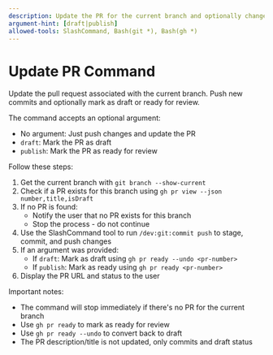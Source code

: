 ```yaml
---
description: Update the PR for the current branch and optionally change draft status
argument-hint: [draft|publish]
allowed-tools: SlashCommand, Bash(git *), Bash(gh *)
---
```


# Update PR Command

Update the pull request associated with the current branch. Push new commits and optionally mark as draft or ready for review.

The command accepts an optional argument:
- No argument: Just push changes and update the PR
- `draft`: Mark the PR as draft
- `publish`: Mark the PR as ready for review

Follow these steps:
1. Get the current branch with `git branch --show-current`
2. Check if a PR exists for this branch using `gh pr view --json number,title,isDraft`
3. If no PR is found:
   - Notify the user that no PR exists for this branch
   - Stop the process - do not continue
4. Use the SlashCommand tool to run `/dev:git:commit push` to stage, commit, and push changes
5. If an argument was provided:
   - If `draft`: Mark as draft using `gh pr ready --undo <pr-number>`
   - If `publish`: Mark as ready using `gh pr ready <pr-number>`
6. Display the PR URL and status to the user

Important notes:
- The command will stop immediately if there's no PR for the current branch
- Use `gh pr ready` to mark as ready for review
- Use `gh pr ready --undo` to convert back to draft
- The PR description/title is not updated, only commits and draft status
